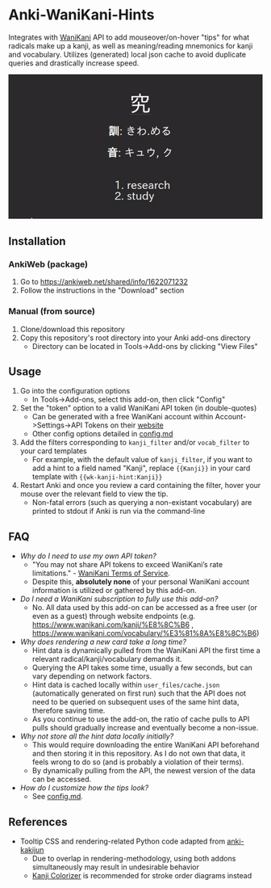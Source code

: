 # Anki-WaniKani-Hints

Integrates with [WaniKani](https://www.wanikani.com) API to add mouseover/on-hover "tips" for what radicals make up a kanji, as well as meaning/reading mnemonics for kanji and vocabulary. Utilizes (generated) local json cache to avoid duplicate queries and drastically increase speed.

![Example (Kanji Hint)](images/example.gif "Example (Kanji Hint)")

## Installation

### AnkiWeb (package)
1. Go to https://ankiweb.net/shared/info/1622071232
2. Follow the instructions in the "Download" section

### Manual (from source)
1. Clone/download this repository
2. Copy this repository's root directory into your Anki add-ons directory 
    * Directory can be located in Tools->Add-ons by clicking "View Files"

## Usage
1. Go into the configuration options
    * In Tools->Add-ons, select this add-on, then click "Config"
2. Set the "token" option to a valid WaniKani API token (in double-quotes)
    * Can be generated with a free WaniKani account within Account->Settings->API Tokens on their [website](https://www.wanikani.com/settings/personal_access_tokens)
    * Other config options detailed in [config.md](config.md)
3. Add the filters corresponding to `kanji_filter` and/or `vocab_filter` to your card templates
    * For example, with the default value of `kanji_filter`, if you want to add a hint to a field named "Kanji", replace `{{Kanji}}` in your card template with `{{wk-kanji-hint:Kanji}}`
4. Restart Anki and once you review a card containing the filter, hover your mouse over the relevant field to view the tip.
    * Non-fatal errors (such as querying a non-existant vocabulary) are printed to stdout if Anki is run via the command-line

## FAQ
* *Why do I need to use my own API token?*
    * "You may not share API tokens to exceed WaniKani’s rate limitations." - [WaniKani Terms of Service](https://www.wanikani.com/terms#g-api-terms).
    *  Despite this, **absolutely none** of your personal WaniKani account information is utilized or gathered by this add-on.
* *Do I need a WaniKani subscription to fully use this add-on?*
    * No. All data used by this add-on can be accessed as a free user (or even as a guest) through website endpoints (e.g. https://www.wanikani.com/kanji/%E8%8C%B6 , https://www.wanikani.com/vocabulary/%E3%81%8A%E8%8C%B6)
* *Why does rendering a new card take a long time?*
    * Hint data is dynamically pulled from the WaniKani API the first time a relevant radical/kanji/vocabulary demands it.
    * Querying the API takes some time, usually a few seconds, but can vary depending on network factors.
    * Hint data is cached locally within `user_files/cache.json` (automatically generated on first run) such that the API does not need to be queried on subsequent uses of the same hint data, therefore saving time.
    * As you continue to use the add-on, the ratio of cache pulls to API pulls should gradually increase and eventually become a non-issue.
* *Why not store all the hint data locally initially?*
    * This would require downloading the entire WaniKani API beforehand and then storing it in this repository. As I do not own that data, it feels wrong to do so (and is probably a violation of their terms).
    * By dynamically pulling from the API, the newest version of the data can be accessed.
* *How do I customize how the tips look?*
    * See [config.md](config.md).


## References
* Tooltip CSS and rendering-related Python code adapted from [anki-kakijun](https://github.com/midse/anki-kakijun)
    * Due to overlap in rendering-methodology, using both addons simultaneously may result in undesirable behavior
    * [Kanji Colorizer](https://ankiweb.net/shared/info/1964372878) is recommended for stroke order diagrams instead